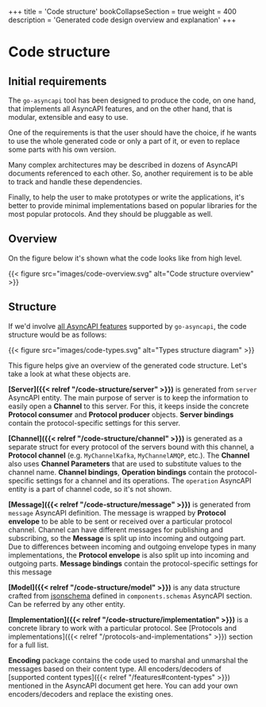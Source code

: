 +++
title = 'Code structure'
bookCollapseSection = true
weight = 400
description = 'Generated code design overview and explanation'
+++

# Code structure

## Initial requirements

The `go-asyncapi` tool has been designed to produce the code, on one hand, that implements all AsyncAPI features, and on
the other hand, that is modular, extensible and easy to use.

One of the requirements is that the user should have the choice, if he wants to use the whole generated code or only a
part of it, or even to replace some parts with his own version.

Many complex architectures may be described in dozens of AsyncAPI documents referenced to each other. So, another
requirement is to be able to track and handle these dependencies.

Finally, to help the user to make prototypes or write the applications, it's better to provide minimal
implementations based on popular libraries for the most popular protocols. And they should be pluggable as well.

## Overview

On the figure below it's shown what the code looks like from high level.

{{< figure src="images/code-overview.svg" alt="Code structure overview" >}}

## Structure

If we'd involve <u>all AsyncAPI features</u> supported by `go-asyncapi`, the code structure would 
be as follows:

{{< figure src="images/code-types.svg" alt="Types structure diagram" >}}

This figure helps give an overview of the generated code structure. Let's take a look at what these objects are.

**[Server]({{< relref "/code-structure/server" >}})** is generated from `server` AsyncAPI entity.
The main purpose of server is to keep the information to easily open a **Channel** to this server. For this,
it keeps inside the concrete **Protocol consumer** and **Protocol producer** objects. **Server bindings** contain
the protocol-specific settings for this server.

**[Channel]({{< relref "/code-structure/channel" >}})** is generated as a separate struct for every
protocol of the servers bound with this channel, a **Protocol channel** (e.g. `MyChannelKafka`, `MyChannelAMQP`, etc.).
The **Channel** also uses **Channel Parameters** that are used to substitute values to the channel name.
**Channel bindings**, **Operation bindings** contain the protocol-specific settings for a channel and its operations.
The `operation` AsyncAPI entity is a part of channel code, so it's not shown.

**[Message]({{< relref "/code-structure/message" >}})** is generated from `message` AsyncAPI definition. The message
is wrapped by **Protocol envelope** to be able to be sent or received over a particular protocol channel. Channel
can have different messages for publishing and subscribing, so the **Message** is split up into incoming and
outgoing part. Due to differences between incoming and outgoing envelope types in many implementations, the
**Protocol envelope** is also split up into incoming and outgoing parts. **Message bindings** contain the
protocol-specific settings for this message

**[Model]({{< relref "/code-structure/model" >}})** is any data structure crafted from
[jsonschema](https://json-schema.org/) defined in `components.schemas` AsyncAPI section.
Can be referred by any other entity.

**[Implementation]({{< relref "/code-structure/implementation" >}})** is a concrete library to work with a
particular protocol. See [Protocols and implementations]({{< relref "/protocols-and-implementations" >}}) section
for a full list.

**Encoding** package contains the code used to marshal and unmarshal the messages based on their 
content type. All encoders/decoders of [supported content types]({{< relref "/features#content-types" >}}) 
mentioned in the AsyncAPI document get here. You can add your own encoders/decoders and replace the existing ones.
